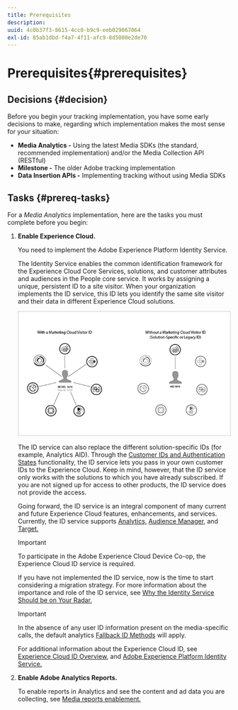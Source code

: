 ```yaml
---
title: Prerequisites
description: 
uuid: 4c0b37f3-8615-4cc0-b9c9-eeb029067064
exl-id: 85ab1dbd-f4a7-4f11-afc9-8d5000e2de70
---
```

# Prerequisites{#prerequisites}

## Decisions {#decision}

Before you begin your tracking implementation, you have some early decisions to make, regarding which implementation makes the most sense for your situation:

* **Media Analytics -** Using the latest Media SDKs (the standard, recommended implementation) and/or the Media Collection API (RESTful) 
* **Milestone -** The older Adobe tracking implementation
* **Data Insertion APIs -** Implementing tracking without using Media SDKs

## Tasks {#prereq-tasks}

For a *Media Analytics* implementation, here are the tasks you must complete before you begin:

1. **Enable Experience Cloud.** 

    You need to implement the Adobe Experience Platform Identity Service.

    The Identity Service enables the common identification framework for the Experience Cloud Core Services, solutions, and customer attributes and audiences in the People core service. It works by assigning a unique, persistent ID to a site visitor. When your organization implements the ID service, this ID lets you identify the same site visitor and their data in different Experience Cloud solutions.

    ![](assets/mc_id_service_graphic.png)

    The ID service can also replace the different solution-specific IDs (for example, Analytics AID). Through the [Customer IDs and Authentication States](https://docs.adobe.com/content/help/en/id-service/using/reference/authenticated-state.html) functionality, the ID service lets you pass in your own customer IDs to the Experience Cloud. Keep in mind, however, that the ID service only works with the solutions to which you have already subscribed. If you are not signed up for access to other products, the ID service does not provide the access.

    Going forward, the ID service is an integral component of many current and future Experience Cloud features, enhancements, and services. Currently, the ID service supports [Analytics,](https://www.adobe.com/marketing-cloud/web-analytics.html) [Audience Manager,](https://www.adobe.com/marketing-cloud/data-management-platform.html) and [Target.](https://www.adobe.com/marketing-cloud/testing-targeting.html)

    >[!IMPORTANT]
    >
    >To participate in the Adobe Experience Cloud Device Co-op, the Experience Cloud ID service is required.

    If you have not implemented the ID service, now is the time to start considering a migration strategy. For more information about the importance and role of the ID service, see [Why the Identity Service Should be on Your Radar.](https://theblog.adobe.com/why-new-adobe-marketing-cloud-id-service-should-be-on-your-radar/)

    >[!IMPORTANT]
    >
    >In the absence of any user ID information present on the media-specific calls, the default analytics [Fallback ID Methods](https://docs-author.corp.adobe.com/content/help/en/analytics/implementation/javascript-implementation/unique-visitors/visid-fallback.html) will apply.

    For additional information about the Experience Cloud ID, see [Experience Cloud ID Overview,](https://docs.adobe.com/content/help/en/id-service/using/intro/overview.html) and [Adobe Experience Platform Identity Service.](https://docs.adobe.com/content/help/en/id-service/using/home.html) 

1. **Enable Adobe Analytics Reports.** 

    To enable reports in Analytics and see the content and ad data you are collecting, see [Media reports enablement.](/help/media-reports/media-reports-enable.md)
